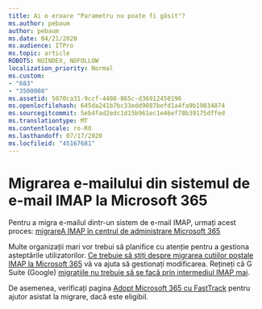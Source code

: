 ```yaml
---
title: Ai o eroare "Parametru nu poate fi găsit"?
ms.author: pebaum
author: pebaum
ms.date: 04/21/2020
ms.audience: ITPro
ms.topic: article
ROBOTS: NOINDEX, NOFOLLOW
localization_priority: Normal
ms.custom:
- "683"
- "3500008"
ms.assetid: 5070ca31-9ccf-4408-865c-d36912450196
ms.openlocfilehash: 645da241b7bc33edd9087befd1a4fa9b19034874
ms.sourcegitcommit: 5eb4fad2edc1d15b961ec1e46ef78b39175dffed
ms.translationtype: MT
ms.contentlocale: ro-RO
ms.lasthandoff: 07/17/2020
ms.locfileid: "45167681"
---
```

# <a name="migrating-email-from-imap-email-system-to-microsoft-365"></a>Migrarea e-mailului din sistemul de e-mail IMAP la Microsoft 365

Pentru a migra e-mailul dintr-un sistem de e-mail IMAP, urmați acest proces: [migrareA IMAP în centrul de administrare Microsoft 365](https://docs.microsoft.com/Exchange/mailbox-migration/migrating-imap-mailboxes/imap-migration-in-the-admin-center)
  
Multe organizații mari vor trebui să planifice cu atenție pentru a gestiona așteptările utilizatorilor. [Ce trebuie să știți despre migrarea cutiilor poștale IMAP la Microsoft 365](https://docs.microsoft.com/Exchange/mailbox-migration/migrating-imap-mailboxes/migrating-imap-mailboxes) vă va ajuta să gestionați modificarea. Rețineți că G Suite (Google) [migrațiile nu trebuie să se facă prin intermediul IMAP mai](https://docs.microsoft.com/Exchange/mailbox-migration/perform-g-suite-migration).

De asemenea, verificați pagina [Adopt Microsoft 365 cu FastTrack](https://www.microsoft.com/fasttrack/microsoft-365/office-365) pentru ajutor asistat la migrare, dacă este eligibil.
  
